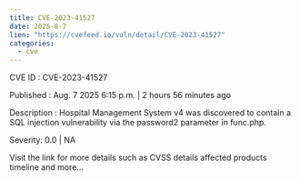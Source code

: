 ```yaml
--- 
title: CVE-2023-41527
date: 2025-8-7
lien: "https://cvefeed.io/vuln/detail/CVE-2023-41527"
categories:
  - cve
---
```


CVE ID : CVE-2023-41527

Published :  Aug. 7
2025
6:15 p.m. | 2 hours
56 minutes ago

Description : Hospital Management System v4 was discovered to contain a SQL injection vulnerability via the password2 parameter in func.php.

Severity: 0.0 | NA

Visit the link for more details
such as CVSS details
affected products
timeline
and more...
